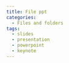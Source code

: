 ```yaml
---
title: File ppt
categories:
  - Files and folders
tags:
  - slides
  - presentation
  - powerpoint
  - keynote
---
```

